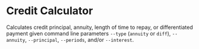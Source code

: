 # Credit Calculator

Calculates credit principal, annuity, length of time to repay, or differentiated payment given command line parameters ``--type`` (``annuity`` or ``diff``), ``--annuity``, ``--principal``, ``--periods``, and/or ``--interest``.
